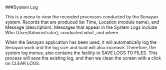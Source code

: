 ###System Log

This is a menu to view the recorded processes conducted by the Senayan system. Records that are produced list Time, Location (module name), and Message (description). Messages that appear in the System Logs include Who (User/Administrator), conducted what ,and where.

When the Senayan application has been used, it will automatically log the Senayan work and the log size and load will also increase. Therefore, the system log menus, also contains the facility to SAVE LOGS TO FILES. This process will save the existing log, and then we clean the screen with a click on CLEAR LOGS.
